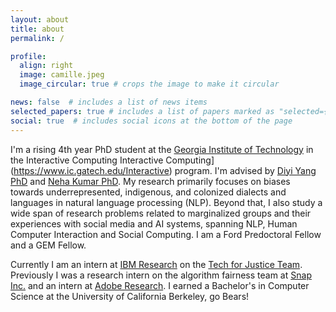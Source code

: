 ```yaml
---
layout: about
title: about
permalink: /

profile:
  align: right
  image: camille.jpeg
  image_circular: true # crops the image to make it circular

news: false  # includes a list of news items
selected_papers: true # includes a list of papers marked as "selected={true}"
social: true  # includes social icons at the bottom of the page
---
```



I'm a rising 4th year PhD student at the [Georgia Institute of Technology](https://www.cc.gatech.edu/) in the Interactive Computing Interactive Computing](https://www.ic.gatech.edu/Interactive) program. I'm advised by [Diyi Yang PhD](https://cs.stanford.edu/~diyiy/) and [Neha Kumar PhD](https://www.nehakumar.org/). My research primarily focuses on biases towards underrepresented, indigenous, and colonized dialects and languages in natural language processing (NLP). Beyond that, I also study a wide span of research problems related to marginalized groups and their experiences with social media and AI systems, spanning NLP, Human Computer Interaction and Social Computing. I am a Ford Predoctoral Fellow and a GEM Fellow.

Currently I am an intern at [IBM Research](https://research.ibm.com/) on the [Tech for Justice Team](https://research.ibm.com/topics/responsible-technology). Previously I was a research intern on the algorithm fairness team at [Snap Inc.](https://snap.com/en-US) and an intern at [Adobe Research](https://research.adobe.com/). I earned a Bachelor's in Computer Science at the University of California Berkeley, go Bears!



<!-- Link to your social media connections, too. This theme is set up to use [Font Awesome icons](http://fortawesome.github.io/Font-Awesome/) and [Academicons](https://jpswalsh.github.io/academicons/), like the ones below. Add your Facebook, Twitter, LinkedIn, Google Scholar, or just disable all of them. -->
